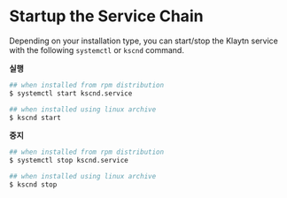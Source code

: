 # Startup the Service Chain

Depending on your installation type, you can start/stop the Klaytn service with the following `systemctl`  or `kscnd` command.

**실행**

```bash
## when installed from rpm distribution 
$ systemctl start kscnd.service

## when installed using linux archive
$ kscnd start

```

**중지**

```bash
## when installed from rpm distribution 
$ systemctl stop kscnd.service

## when installed using linux archive
$ kscnd stop

```


